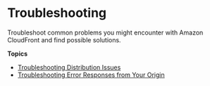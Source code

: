 # Troubleshooting<a name="Troubleshooting"></a>

Troubleshoot common problems you might encounter with Amazon CloudFront and find possible solutions\.

**Topics**
+ [Troubleshooting Distribution Issues](troubleshooting-distributions.md)
+ [Troubleshooting Error Responses from Your Origin](troubleshooting-response-errors.md)
